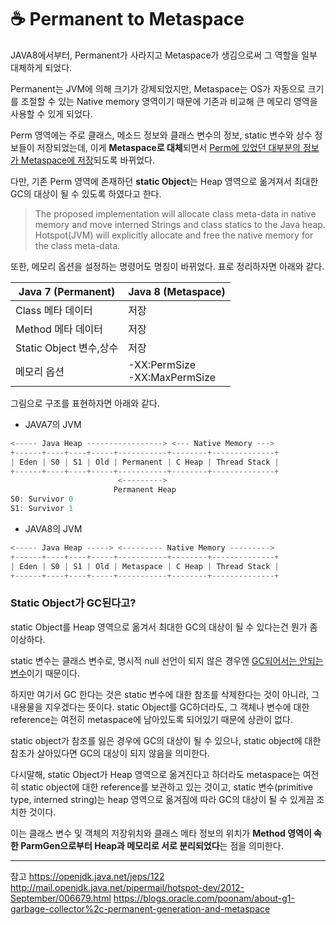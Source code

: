 # ☕ Permanent to Metaspace

JAVA8에서부터, Permanent가 사라지고 Metaspace가 생김으로써 그 역할을 일부 대체하게 되었다.

Permanent는 JVM에 의해 크기가 강제되었지만, Metaspace는 OS가 자동으로 크기를 조절할 수 있는 Native memory 영역이기 때문에 기존과 비교해 큰 메모리 영역을 사용할 수 있게 되었다.

Perm 영역에는 주로 클래스, 메소드 정보와 클래스 변수의 정보, static 변수와 상수 정보들이 저장되었는데, 이게 **Metaspace로 대체**되면서 <u>Perm에 있었던 대부분의 정보가 Metaspace에 저장</u>되도록 바뀌었다. 

다만, 기존 Perm 영역에 존재하던 **static Object**는 Heap 영역으로 옮겨져서 최대한 GC의 대상이 될 수 있도록 하였다고 한다.

> The proposed implementation will allocate class meta-data in native memory and move interned Strings and class statics to the Java heap. Hotspot(JVM) will explicitly allocate and free the native memory for the class meta-data.

또한, 메모리 옵션을 설정하는 명령어도 명칭이 바뀌었다. 표로 정리하자면 아래와 같다.

|Java 7 (Permanent)|Java 8 (Metaspace)|
|-|-|
|Class 메타 데이터|저장|저장|
|Method 메타 데이터|저장|저장|
|Static Object 변수,상수|저장|Heap 영역으로 이동|
|메모리 옵션|-XX:PermSize<br>-XX:MaxPermSize|-XX:MetaspaceSize<br>-XX:MaxMetaspaceSize|

그림으로 구조를 표현하자면 아래와 같다.

- JAVA7의 JVM
```js
<----- Java Heap -----------------> <--- Native Memory --->
+------+----+----+-----+-----------+--------+--------------+
| Eden | S0 | S1 | Old | Permanent | C Heap | Thread Stack |
+------+----+----+-----+-----------+--------+--------------+
                        <--------->
                       Permanent Heap
S0: Survivor 0
S1: Survivor 1
```

- JAVA8의 JVM
```js
<----- Java Heap -----> <--------- Native Memory --------->
+------+----+----+-----+-----------+--------+--------------+
| Eden | S0 | S1 | Old | Metaspace | C Heap | Thread Stack |
+------+----+----+-----+-----------+--------+--------------+

```

### Static Object가 GC된다고?

static Object를 Heap 영역으로 옮겨서 최대한 GC의 대상이 될 수 있다는건 뭔가 좀 이상하다.

static 변수는 클래스 변수로, 명시적 null 선언이 되지 않은 경우엔 <u>GC되어서는 안되는 변수</u>이기 때문이다.

하지만 여기서 GC 한다는 것은 static 변수에 대한 참조를 삭제한다는 것이 아니라, 그 내용물을 지우겠다는 뜻이다. static Object를 GC하더라도, 그 객체나 변수에 대한 reference는 여전히 metaspace에 남아있도록 되어있기 때문에 상관이 없다.

static object가 참조를 잃은 경우에 GC의 대상이 될 수 있으나, static object에 대한 참조가 살아있다면 GC의 대상이 되지 않음을 의미한다.

다시말해, static Object가 Heap 영역으로 옮겨진다고 하더라도 metaspace는 여전히 static object에 대한 reference를 보관하고 있는 것이고, static 변수(primitive type, interned string)는 heap 영역으로 옮겨짐에 따라 GC의 대상이 될 수 있게끔 조치한 것이다.

이는 클래스 변수 및 객체의 저장위치와 클래스 메타 정보의 위치가 **Method 영역이 속한 ParmGen으로부터 Heap과 메모리로 서로 분리되었다**는 점을 의미한다.

---

참고
https://openjdk.java.net/jeps/122
http://mail.openjdk.java.net/pipermail/hotspot-dev/2012-September/006679.html
https://blogs.oracle.com/poonam/about-g1-garbage-collector%2c-permanent-generation-and-metaspace